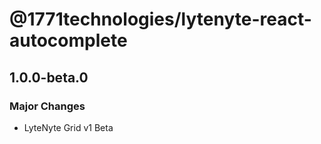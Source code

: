 # @1771technologies/lytenyte-react-autocomplete

## 1.0.0-beta.0

### Major Changes

- LyteNyte Grid v1 Beta
